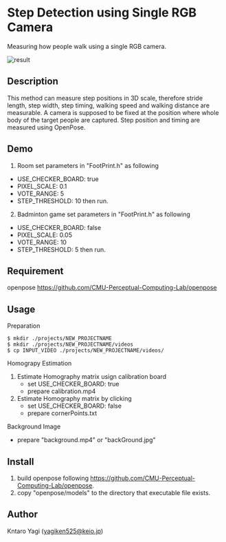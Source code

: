 Step Detection using Single RGB Camera
====

Measuring how people walk using a single RGB camera.

![result](https://github.com/yagiken0525/stepDetection_simplified/blob/media/demo.gif)

## Description
This method can measure step positions in 3D scale, therefore stride length, step width, step timing, walking speed and walking distance are measurable. A camera is supposed to be fixed at the position where whole body of the target people are captured. Step position and timing are measured using OpenPose.

## Demo
1. Room
set parameters in "FootPrint.h" as following
- USE_CHECKER_BOARD: true
- PIXEL_SCALE: 0.1
- VOTE_RANGE: 5
- STEP_THRESHOLD: 10
then run.

2. Badminton game
set parameters in "FootPrint.h" as following
- USE_CHECKER_BOARD: false
- PIXEL_SCALE: 0.05
- VOTE_RANGE: 10
- STEP_THRESHOLD: 5
then run.

## Requirement
openpose
https://github.com/CMU-Perceptual-Computing-Lab/openpose

## Usage 
Preparation
```console
$ mkdir ./projects/NEW_PROJECTNAME
$ mkdir ./projects/NEW_PROJECTNAME/videos
$ cp INPUT_VIDEO ./projects/NEW_PROJECTNAME/videos/
```

Homograpy Estimation
1. Estimate Homography matrix usign calibration board
   - set USE_CHECKER_BOARD: true
   - prepare calibration.mp4
2. Estimate Homography matrix by clicking
   - set USE_CHECKER_BOARD: false
   - prepare cornerPoints.txt 
   
Background Image
   - prepare "background.mp4" or "backGround.jpg"
   

## Install
1. build openpose following https://github.com/CMU-Perceptual-Computing-Lab/openpose.
2. copy "openpose/models" to the directory that executable file exists.

## Author
Kntaro Yagi (yagiken525@keio.jp)
